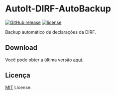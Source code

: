 # AutoIt-DIRF-AutoBackup

[![GitHub release](https://img.shields.io/github/release/coldscientist/AutoIt-DIRF-AutoBackup.svg?maxAge=2592000)](https://github.com/coldscientist/AutoIt-DIRF-AutoBackup/releases/latest)
[![license](https://img.shields.io/github/license/coldscientist/AutoIt-DIRF-AutoBackup.svg?maxAge=2592000)](https://github.com/coldscientist/AutoIt-DIRF-AutoBackup/blob/master/LICENSE)

Backup automático de declarações da DIRF.

## Download

Você pode obter a última versão [aqui](https://github.com/coldscientist/AutoIt-DIRF-AutoBackup/releases/latest).

## Licença

[MIT](LICENSE) License.

